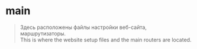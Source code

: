 # main
> Здесь расположены файлы настройки веб-сайта, маршрутизаторы.<br/>
> This is where the website setup files and the main routers are located.
